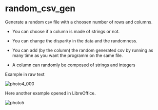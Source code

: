 # random_csv_gen
Generate a random csv file with a choosen number of rows and columns.  

- You can choose if a column is made of strings or not.

- You can change the disparity in the data and the randomness. 

- You can add (by the column) the random generated csv by running as many time as you want the programm on the same file.

- A column can randomly be composed of strings and integers 

Example in raw text

![photo4_000](https://user-images.githubusercontent.com/114911243/231787450-914af967-cd7e-454b-8433-91494f3c9970.jpg)

Here another example opened in LibreOffice.

![photo5](https://user-images.githubusercontent.com/114911243/231795892-0c82b667-78c5-48b1-b787-87aea8f0f35a.jpg)

